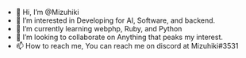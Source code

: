 - 👋 Hi, I’m @Mizuhiki
- 👀 I’m interested in Developing for AI, Software, and backend.
- 🌱 I’m currently learning webphp, Ruby, and Python
- 💞️ I’m looking to collaborate on Anything that peaks my interest. 
- 📫 How to reach me, You can reach me on discord at Mizuhiki#3531

<!---
Sealninja11/Sealninja11is a ✨ special ✨ repository because its `README.md` (this file) appears on your GitHub profile.
You can click the Preview link to take a look at your changes.
--->
